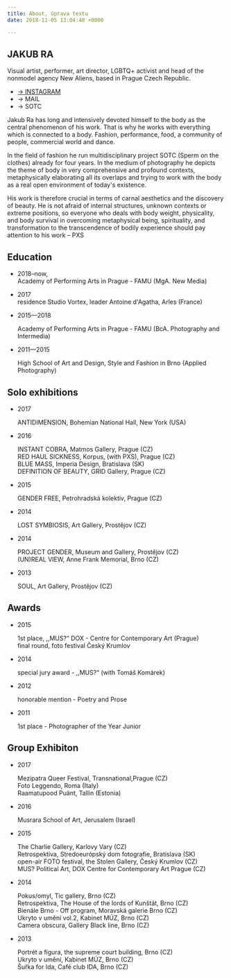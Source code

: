 ```yaml
---
title: About, úprava textu
date: 2018-11-05 13:04:40 +0000

---
```

## JAKUB RA

Visual artist, performer, art director, LGBTQ+ activist and head of the nonmodel agency New Aliens, based in Prague Czech Republic.

* [→ INSTAGRAM](https://www.instagram.com/jakubra____/ "instagram")
* → MAIL
* → SOTC

Jakub Ra has long and intensively devoted himself to the body as the central phenomenon of his work. That is why he works with everything which is connected to a body. Fashion, performance, food, a community of people, commercial world and dance.

In the field of fashion he run multidisciplinary project SOTC (Sperm on the clothes) already for four years. In the medium of photography he depicts the theme of body in very comprehensive and profound contexts, metaphysically elaborating all its overlaps and trying to work with the body as a real open environment of today's existence.

His work is therefore crucial in terms of carnal aesthetics and the discovery of beauty. He is not afraid of internal structures, unknown contexts or extreme positions, so everyone who deals with body weight, physicality, and body survival in overcoming metaphysical being, spirituality, and transformation to the transcendence of bodily experience should pay attention to his work – PXS

## Education

* 2018–now,   
  Academy of Performing Arts in Prague - FAMU (MgA. New Media)
* 2017  
  residence Studio Vortex, leader Antoine d'Agatha, Arles (France)
* 2015—2018

  Academy of Performing Arts in Prague - FAMU (BcA. Photography and Intermedia)
* 2011—2015

  High School of Art and Design, Style and Fashion in Brno (Applied Photography)

## Solo exhibitions

* 2017

  ANTIDIMENSION, Bohemian National Hall, New York (USA)
* 2016

  INSTANT COBRA, Matmos Gallery, Prague (CZ)   
  RED HAUL SICKNESS, Korpus, (with PXS), Prague (CZ)   
  BLUE MASS, Imperia Design, Bratislava (SK)   
  DEFINITION OF BEAUTY, GRID Gallery, Prague (CZ)
* 2015

  GENDER FREE, Petrohradská kolektiv, Prague (CZ)
* 2014

  LOST SYMBIOSIS, Art Gallery, Prostějov (CZ)
* 2014

  PROJECT GENDER, Museum and Gallery, Prostějov (CZ)   
  (UN)REAL VIEW, Anne Frank Memorial, Brno (CZ)
* 2013

  SOUL, Art Gallery, Prostějov (CZ)

## Awards

* 2015

  1st place, ,,MUS?“ DOX - Centre for Contemporary Art (Prague)   
  final round, foto festival Český Krumlov
* 2014

  special jury award - ,,MUS?“ (with Tomáš Komárek)
* 2012

  honorable mention - Poetry and Prose
* 2011

  1st place - Photographer of the Year Junior

## Group Exhibiton

* 2017

  Mezipatra Queer Festival, Transnational,Prague (CZ)   
  Foto Leggendo, Roma (Italy)   
  Raamatupood Puänt, Tallin (Estonia)
* 2016

  Musrara School of Art, Jerusalem (Israel)
* 2015

  The Charlie Gallery, Karlovy Vary (CZ)   
  Retrospektiva, Stredoeurópský dom fotografie, Bratislava (SK)   
  open-air FOTO festival, the Stolen Gallery, Český Krumlov (CZ)   
  MUS? Political Art, DOX Centre for Contemporary Art Prague (CZ)
* 2014

  Pokus/omyl, Tic gallery, Brno (CZ)   
  Retrospektiva, The House of the lords of Kunštát, Brno (CZ)   
  Bienále Brno - Off program, Moravská galerie Brno (CZ)   
  Ukryto v umění vol.2, Kabinet MÚZ, Brno (CZ)   
  Camera obscura, Gallery Black line, Brno (CZ)
* 2013

  Portrét a figura, the supreme court building, Brno (CZ)   
  Ukryto v umění, Kabinet MÚZ, Brno (CZ)   
  Šuřka for Ida, Café club IDA, Brno (CZ)
